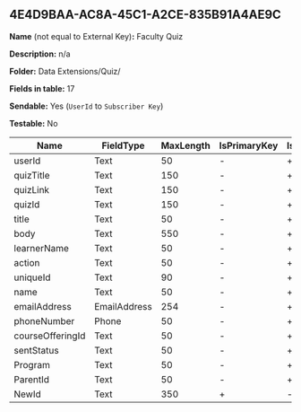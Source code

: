 ## 4E4D9BAA-AC8A-45C1-A2CE-835B91A4AE9C

**Name** (not equal to External Key)**:** Faculty Quiz

**Description:** n/a

**Folder:** Data Extensions/Quiz/

**Fields in table:** 17

**Sendable:** Yes (`UserId` to `Subscriber Key`)

**Testable:** No

| Name | FieldType | MaxLength | IsPrimaryKey | IsNullable | DefaultValue |
| --- | --- | --- | --- | --- | --- |
| userId | Text | 50 | - | + |  |
| quizTitle | Text | 150 | - | + |  |
| quizLink | Text | 150 | - | + |  |
| quizId | Text | 150 | - | + |  |
| title | Text | 50 | - | + |  |
| body | Text | 550 | - | + |  |
| learnerName | Text | 50 | - | + |  |
| action | Text | 50 | - | + |  |
| uniqueId | Text | 90 | - | + |  |
| name | Text | 50 | - | + |  |
| emailAddress | EmailAddress | 254 | - | + |  |
| phoneNumber | Phone | 50 | - | + |  |
| courseOfferingId | Text | 50 | - | + |  |
| sentStatus | Text | 50 | - | + | False |
| Program | Text | 50 | - | + |  |
| ParentId | Text | 50 | - | + |  |
| NewId | Text | 350 | + | - |  |
